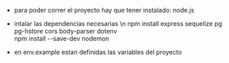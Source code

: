 - para poder correr el proyecto hay que tener instalado: node.js 
- intalar las dependencias necesarias \n
npm install express sequelize pg pg-hstore cors body-parser dotenv <br>
npm install --save-dev nodemon


- en env.example estan definidas las variables del proyecto
